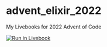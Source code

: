 # advent_elixir_2022
My Livebooks for 2022 Advent of Code

[![Run in Livebook](https://livebook.dev/badge/v1/blue.svg)](https://livebook.dev/run?url=https%3A%2F%2Fraw.githubusercontent.com%2Fzcassini%2Fadvent_elixir_2022%2Fmain%2Fday1.livemd)

